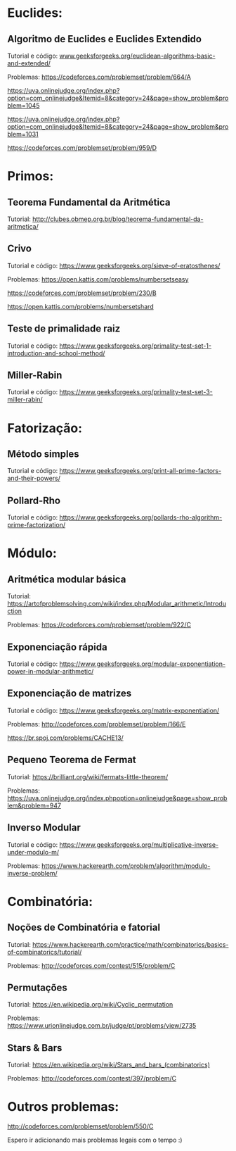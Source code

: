 ﻿

# Euclides:
## Algoritmo de Euclides e Euclides Extendido
Tutorial e código:
www.geeksforgeeks.org/euclidean-algorithms-basic-and-extended/

Problemas:
https://codeforces.com/problemset/problem/664/A

https://uva.onlinejudge.org/index.php?option=com_onlinejudge&Itemid=8&category=24&page=show_problem&problem=1045

https://uva.onlinejudge.org/index.php?option=com_onlinejudge&Itemid=8&category=24&page=show_problem&problem=1031

https://codeforces.com/problemset/problem/959/D

# Primos:
## Teorema Fundamental da Aritmética
Tutorial:
http://clubes.obmep.org.br/blog/teorema-fundamental-da-aritmetica/
## Crivo 
Tutorial e código:
https://www.geeksforgeeks.org/sieve-of-eratosthenes/

Problemas:
https://open.kattis.com/problems/numbersetseasy

https://codeforces.com/problemset/problem/230/B

https://open.kattis.com/problems/numbersetshard
## Teste de primalidade raiz
Tutorial e código:
https://www.geeksforgeeks.org/primality-test-set-1-introduction-and-school-method/
## Miller-Rabin
Tutorial e código:
https://www.geeksforgeeks.org/primality-test-set-3-miller-rabin/
# Fatorização:
## Método simples
Tutorial e código:
https://www.geeksforgeeks.org/print-all-prime-factors-and-their-powers/
## Pollard-Rho
Tutorial e código:
https://www.geeksforgeeks.org/pollards-rho-algorithm-prime-factorization/
# Módulo:
## Aritmética modular básica
Tutorial:
https://artofproblemsolving.com/wiki/index.php/Modular_arithmetic/Introduction

Problemas:
https://codeforces.com/problemset/problem/922/C
## Exponenciação rápida
Tutorial e código:
https://www.geeksforgeeks.org/modular-exponentiation-power-in-modular-arithmetic/
## Exponenciação de matrizes
Tutorial e código:
https://www.geeksforgeeks.org/matrix-exponentiation/

Problemas:
http://codeforces.com/problemset/problem/166/E

https://br.spoj.com/problems/CACHE13/
## Pequeno Teorema de Fermat
Tutorial:
https://brilliant.org/wiki/fermats-little-theorem/

Problemas:
https://uva.onlinejudge.org/index.phpoption=onlinejudge&page=show_problem&problem=947
## Inverso Modular
Tutorial e código:
https://www.geeksforgeeks.org/multiplicative-inverse-under-modulo-m/

Problemas:
https://www.hackerearth.com/problem/algorithm/modulo-inverse-problem/
# Combinatória:
## Noções de Combinatória e fatorial
Tutorial:
https://www.hackerearth.com/practice/math/combinatorics/basics-of-combinatorics/tutorial/

Problemas:
http://codeforces.com/contest/515/problem/C
## Permutações
Tutorial:
https://en.wikipedia.org/wiki/Cyclic_permutation

Problemas:
https://www.urionlinejudge.com.br/judge/pt/problems/view/2735
## Stars & Bars
Tutorial:
https://en.wikipedia.org/wiki/Stars_and_bars_(combinatorics)

Problemas:
http://codeforces.com/contest/397/problem/C
# Outros problemas:
http://codeforces.com/problemset/problem/550/C

Espero ir adicionando mais problemas legais com o tempo :)
